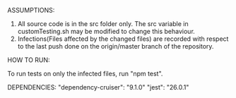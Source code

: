 ASSUMPTIONS:

1) All source code is in the src folder only. The src variable in customTesting.sh may be modified to change this behaviour.
2) Infections(Files affected by the changed files) are recorded with respect to the last push done on the origin/master branch of the repository.

HOW TO RUN:

To run tests on only the infected files, run "npm test".

DEPENDENCIES:
"dependency-cruiser": "9.1.0"
"jest": "26.0.1"